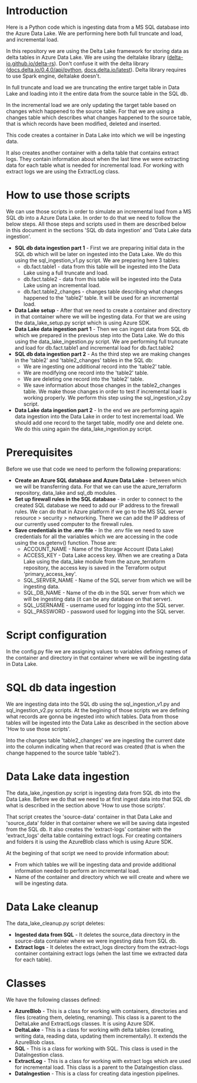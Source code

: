 # Introduction
Here is a Python code which is ingesting data from a MS SQL database into the Azure Data Lake. We are performing here both full truncate and load, and incremental load.

In this repository we are using the Delta Lake framework for storing data as delta tables in Azure Data Lake. We are using the deltalake library ([delta-io.github.io/delta-rs](https://delta-io.github.io/delta-rs/)). Don't confuse it with the delta library ([docs.delta.io/0.4.0/api/python](https://docs.delta.io/0.4.0/api/python/index.html#), [docs.delta.io/latest](https://docs.delta.io/latest/index.html)). Delta library requires to use Spark engine, deltalake doesn't.

In full truncate and load we are truncating the entire target table in Data Lake and loading into it the entire data from the source table in the SQL db.

In the incremental load we are only updating the target table based on changes which happened to the source table. For that we are using a changes table which describes what changes happened to the source table, that is which records have been modified, deleted and inserted.

This code creates a container in Data Lake into which we will be ingesting data.

It also creates another container with a delta table that contains extract logs. They contain information about when the last time we were extracting data for each table what is needed for incremental load. For working with extract logs we are using the ExtractLog class.

# How to use those scripts
We can use those scripts in order to simulate an incremental load from a MS SQL db into a Azure Data Lake. In order to do that we need to follow the below steps. All those steps and scripts used in them are described below in this document in the sections 'SQL db data ingestion' and 'Data Lake data ingestion'.
- **SQL db data ingestion part 1** - First we are preparing initial data in the SQL db which will be later on ingested into the Data Lake. We do this using the sql_ingestion_v1.py script. We are preparing here 3 tables:
    - db.fact.table1 - data from this table will be ingested into the Data Lake using a full truncate and load.
    - db.fact.table2 - data from this table will be ingested into the Data Lake using an incremental load.
    - db.fact.table2_changes - changes table describing what changes happened to the 'table2' table. It will be used for an incremental load.
- **Data Lake setup** - After that we need to create a container and directory in that container where we will be ingesting data. For that we are using the data_lake_setup.py script which is using Azure SDK.
- **Data Lake data ingestion part 1** - Then we can ingest data from SQL db which we prepared in the previous step into the Data Lake. We do this using the data_lake_ingestion.py script. We are performing full truncate and load for db.fact.table1 and incremental load for db.fact.table2
- **SQL db data ingestion part 2** - As the third step we are making changes in the 'table2' and 'table2_changes' tables in the SQL db:
    - We are ingesting one additional record into the 'table2' table.
    - We are modifying one record into the 'table2' table.
    - We are deleting one record into the 'table2' table.
    - We save information about those changes in the table2_changes table.
    We make those changes in order to test if incremental load is working properly. We perform this step using the sql_ingestion_v2.py script.
- **Data Lake data ingestion part 2** - In the end we are performing again data ingestion into the Data Lake in order to test incremental load. We should add one record to the target table, modify one and delete one. We do this using again the data_lake_ingestion.py script.

# Prerequisites
Before we use that code we need to perform the following preparations:
- **Create an Azure SQL database and Azure Data Lake** - between which we will be transferring data. For that we can use the azure_terraform repository, data_lake and sql_db modules.
- **Set up firewall rules in the SQL database** - in order to connect to the created SQL database we need to add our IP address to the firewall rules. We can do that in Azure platform if we go to the MS SQL server resource > security > networking. There we can add the IP address of our currently used computer to the firewall rules.
- **Save credentials in the .env file** - In the .env file we need to save credentials for all the variables which we are accessing in the code using the os.getenv() function. Those are:
    - ACCOUNT_NAME - Name of the Storage Account (Data Lake)
    - ACCESS_KEY - Data Lake access key. When we are creating a Data Lake using the data_lake module from the azure_terraform repository, the access key is saved in the Terraform output 'primary_access_key'.
    - SQL_SERVER_NAME - Name of the SQL server from which we will be ingesting data.
    - SQL_DB_NAME - Name of the db in the SQL server from which we will be ingesting data (it can be any database on that server).
    - SQL_USERNAME - username used for logging into the SQL server.
    - SQL_PASSWORD - password used for logging into the SQL server.

# Script configuration
In the config.py file we are assigning values to variables defining names of the container and directory in that container where we will be ingesting data in Data Lake.

# SQL db data ingestion
We are ingesting data into the SQL db using the sql_ingestion_v1.py and sql_ingestion_v2.py scripts. At the begining of those scripts we are defining what records are gonna be ingested into which tables. Data from those tables will be ingested into the Data Lake as described in the section above 'How to use those scripts'.

Into the changes table 'table2_changes' we are ingesting the current date into the column indicating when that record was created (that is when the change happened to the source table 'table2').

# Data Lake data ingestion
The data_lake_ingestion.py script is ingesting data from SQL db into the Data Lake. Before we do that we need to at first ingest data into that SQL db what is described in the section above 'How to use those scripts'.

That script creates the 'source-data' container in that Data Lake and 'source_data' folder in that container where we will be saving data ingested from the SQL db. It also creates the 'extract-logs' container with the 'extract_logs' delta table containing extract logs. For creating containers and folders it is using the AzureBlob class which is using Azure SDK.

At the begining of that script we need to provide information about:
- From which tables we will be ingesting data and provide additional information needed to perform an incremental load.
- Name of the container and directory which we will create and where we will be ingesting data.

# Data Lake cleanup
The data_lake_cleanup.py script deletes: 
- **Ingested data from SQL** - It deletes the source_data directory in the source-data container where we were ingesting data from SQL db.
- **Extract logs** - It deletes the extract_logs directory from the extract-logs container containing extract logs (when the last time we extracted data for each table).

# Classes
We have the following classes defined:
- **AzureBlob** - This is a class for working with containers, directories and files (creating them, deleting, renaming). This class is a parent to the DeltaLake and ExtractLogs classes. It is using Azure SDK.
- **DeltaLake** - This is a class for working with delta tables (creating, writing data, reading data, updating them incrementally). It extends the AzureBlob class.
- **SQL** - This is a class for working with SQL. This class is used in the DataIngestion class.
- **ExtractLog** - This is a class for working with extract logs which are used for incremental load. This class is a parent to the DataIngestion class.
- **DataIngestion** - This is a class for creating data ingestion pipelines.